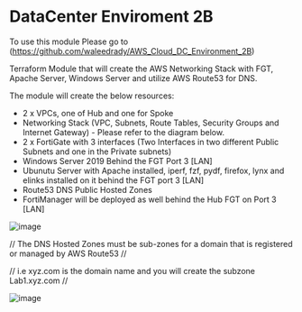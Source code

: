 # DataCenter Enviroment 2B

To use this module Please go to (https://github.com/waleedrady/AWS_Cloud_DC_Environment_2B)

Terraform Module that will create the AWS Networking Stack with FGT, Apache Server, Windows Server and utilize AWS Route53 for DNS. 

The module will create the below resources:

- 2 x VPCs, one of Hub and one for Spoke
- Networking Stack (VPC, Subnets, Route Tables, Security Groups and Internet Gateway) - Please refer to the diagram below.
- 2 x FortiGate with 3 interfaces (Two Interfaces in two different Public Subnets and one in the Private subnets)
- Windows Server 2019 Behind the FGT Port 3 [LAN]
- Ubunutu Server with Apache installed, iperf, fzf, pydf, firefox, lynx and elinks installed on it behind the FGT port 3 [LAN]
- Route53 DNS Public Hosted Zones
- FortiManager will be deployed as well behind the Hub FGT on Port 3 [LAN]


![image](https://user-images.githubusercontent.com/82145296/139328892-a6897caf-799c-44dd-b6cb-5077e85a7f52.png)


// The DNS Hosted Zones must be sub-zones for a domain that is registered or managed by AWS Route53 //

// i.e xyz.com is the domain name and you will create the subzone Lab1.xyz.com // 

![image](https://user-images.githubusercontent.com/82145296/139329119-01bbcdfa-c50f-48e5-8dd9-9f4426d647b5.png)
